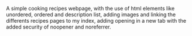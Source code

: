 A simple cooking recipes webpage, with the use of html elements like unordered, ordered
and description list, adding images and linking the differents recipes pages to my index,
adding opening in a new tab with the added security of noopener and noreferrer.
